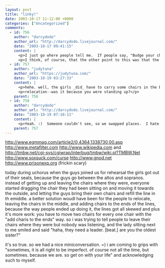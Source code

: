 ```yaml
---
layout: post
title: "linky!"
date: 2003-10-17 11:12:00 +0000
categories: ["Uncategorized"]
comments:
  - id: 756
    author: "darcydodo"
    author_url: "http://darcydodo.livejournal.com/"
    date: "2003-10-17 09:41:15"
    content: |
      <p>I just go where people tell me.  If people say, "Budge your chair over a bit," I will do so.  And I relocate well too, as evidenced during the middle of the rehearsal. ;)</p>
      <p>I think, of course, that the other point to this was that the guys had to carry their own chairs, and the girls didn't have to carry any. *grin*</p>
  - id: 757
    author: "judytuna"
    author_url: "https://judytuna.com/"
    date: "2003-10-19 03:27:33"
    content: |
      <p>hehe. well, the girls _did_ have to carry some chairs in the beginning of rehearsal... (how do the usual occupants of the choral rehearsal hall feel about moving the chairs around so much?... and i miss hertz hall!!)</p>
      <p>relocation--was it because you were standing up?</p>
    parent: 756
  - id: 758
    author: "darcydodo"
    author_url: "http://darcydodo.livejournal.com/"
    date: "2003-10-19 07:10:11"
    content: |
      <p>Yeah. :)  Someone couldn't see, so we swapped places.  I hate singing sitting down... as you may have possibly noticed. *grin*</p>
    parent: 757
---
```


http://www.egmmag.com/article2/0,4364,1338730,00.asp
http://www.metafilter.com
http://www.wikipedia.com and http://tmbw.net/cgi-sys/cgiwrap/interbug/tmbw/wiki.pl?TMBW.Net
http://www.soxsuck.com/curse
http://www.gnod.net
http://www.prisonexp.org (frickin scary)

today during uchorus when the guys joined us for rehearsal the girls got out of their seats, because the guys go between the altos and sopranos. instead of getting up and leaving the chairs where they were, everyone started dragging the chair they had been sitting on and moving it towards the outside, and letting the guys bring their own chairs and refill the line in th emiddle. a better solution woudl have been for the people to relocate, leaving the chairs in the middle, and adding chairs to the ends of the lines, because the way people ended up doing it, the lines got all skewed and plus it's more work: you have to move two chairs for every one chair with the "add charis to the ends" way. so i was trying to tell people to leave their chairs where they were but nobody was listening, and the lady sitting next to me smiled and said "haha, they need a leader. [beat.] are you the oldest sister?"

it's so true. so we had a nice miniconversation. =) i am coming to grips with "sometimes, it is all right to be imperfect. of course not all the time, but sometimes. because we are. so get on with your life" and acknowledging such to myself.